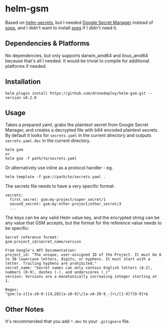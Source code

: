 # helm-gsm

Based on [helm-secrets](https://github.com/jkroepke/helm-secrets), but I needed [Google Secret Manager](https://cloud.google.com/secret-manager) instead of [sops](https://github.com/mozilla/sops/), and I didn't want to install [sops](https://github.com/mozilla/sops/) if I didn't need it.

## Dependencies & Platforms

No dependencies, but only supports darwin_amd64 and linux_amd64 because that's all I needed. It would be trivial to compile for additional platforms if needed.

## Installation

```
helm plugin install https://github.com/dronedeploy/helm-gsm.git --version v0.2.0
```

## Usage

Takes a prepared yaml, grabs the plaintext secret from Google Secret Manager, and creates a decrypted file with b64 encoded plaintext secrets. By default it looks for `secrets.yaml` in the current directory and outputs `secrets.yaml.dec` in the current directory.
```
helm gsm
or
helm gsm -f path/to/secrets.yaml
```

Or alternatively use inline as a protocol handler - eg.
```
helm template -f gsm://path/to/secrets.yaml .
```

The secrets file needs to have a very specific format:
```
secrets:
  first_secret: gsm:my-project/super_secret/1
  second_secret: gsm:my-other-project/other_secret/3
  ...
```

The keys can be any valid Helm value key, and the encrypted string can be any value that GSM accepts, but the format for the reference value needs to be specific:

```
Secret reference format:
gsm:project_id/secret_name/version

From Google's API Documentation:
project_id: "The unique, user-assigned ID of the Project. It must be 6 to 30 lowercase letters, digits, or hyphens. It must start with a letter. Trailing hyphens are prohibited." 
secret_name: "Secret names can only contain English letters (A-Z), numbers (0-9), dashes (-), and underscores (_)"
version: Versions are a monotonically increasing integer starting at 1.

Regex:
^gsm:[a-z][a-z0-9-]{4,28}[a-z0-9]\/[a-zA-Z0-9_-]+\/[1-9]?[0-9]+$
```

## Other Notes
It's recommended that you add `*.dec` to your `.gitignore` file.
